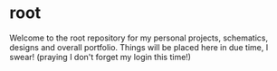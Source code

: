 # root
Welcome to the root repository for my personal projects, schematics, designs and overall portfolio. Things will be placed here in due time, I swear! (praying I don't forget my login this time!)
